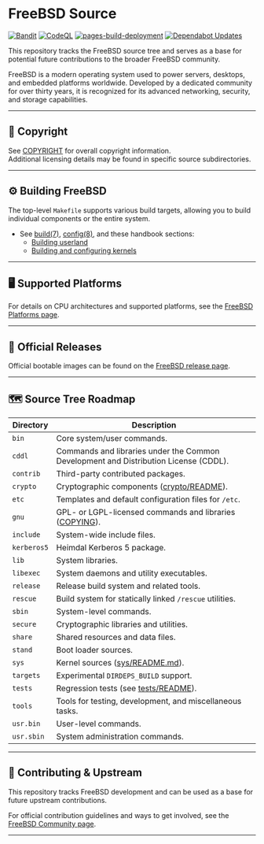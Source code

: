 FreeBSD Source
==============
[![Bandit](https://github.com/rcghpge/freebsd/actions/workflows/bandit.yml/badge.svg)](https://github.com/rcghpge/freebsd/actions/workflows/bandit.yml)
[![CodeQL](https://github.com/rcghpge/freebsd/actions/workflows/github-code-scanning/codeql/badge.svg)](https://github.com/rcghpge/freebsd/actions/workflows/github-code-scanning/codeql)
[![pages-build-deployment](https://github.com/rcghpge/freebsd/actions/workflows/pages/pages-build-deployment/badge.svg)](https://github.com/rcghpge/freebsd/actions/workflows/pages/pages-build-deployment)
[![Dependabot Updates](https://github.com/rcghpge/freebsd/actions/workflows/dependabot/dependabot-updates/badge.svg)](https://github.com/rcghpge/freebsd/actions/workflows/dependabot/dependabot-updates)

This repository tracks the FreeBSD source tree and serves as a base for potential future contributions to the broader FreeBSD community.

FreeBSD is a modern operating system used to power servers, desktops, and embedded platforms worldwide. Developed by a dedicated community for over thirty years, it is recognized for its advanced networking, security, and storage capabilities.

---

## 📄 Copyright

See [COPYRIGHT](COPYRIGHT) for overall copyright information.  
Additional licensing details may be found in specific source subdirectories.

---

## ⚙️ Building FreeBSD

The top-level `Makefile` supports various build targets, allowing you to build individual components or the entire system.

- See [build(7)](https://man.freebsd.org/build/7), [config(8)](https://man.freebsd.org/config/8), and these handbook sections:
  - [Building userland](https://docs.freebsd.org/en/books/handbook/cutting-edge/#makeworld)
  - [Building and configuring kernels](https://docs.freebsd.org/en/books/handbook/kernelconfig/)

---

## 🖥️ Supported Platforms

For details on CPU architectures and supported platforms, see the [FreeBSD Platforms page](https://www.freebsd.org/platforms/).

---

## 💽 Official Releases

Official bootable images can be found on the [FreeBSD release page](https://download.freebsd.org/ftp/releases/ISO-IMAGES/).

---

## 🗺️ Source Tree Roadmap

| Directory  | Description                                                                           |
|-------------|---------------------------------------------------------------------------------------|
| `bin`       | Core system/user commands.                                                           |
| `cddl`      | Commands and libraries under the Common Development and Distribution License (CDDL). |
| `contrib`   | Third-party contributed packages.                                                    |
| `crypto`    | Cryptographic components ([crypto/README](crypto/README)).                           |
| `etc`       | Templates and default configuration files for `/etc`.                                |
| `gnu`       | GPL- or LGPL-licensed commands and libraries ([COPYING](gnu/COPYING)).              |
| `include`   | System-wide include files.                                                           |
| `kerberos5` | Heimdal Kerberos 5 package.                                                          |
| `lib`       | System libraries.                                                                    |
| `libexec`   | System daemons and utility executables.                                              |
| `release`   | Release build system and related tools.                                              |
| `rescue`    | Build system for statically linked `/rescue` utilities.                              |
| `sbin`      | System-level commands.                                                               |
| `secure`    | Cryptographic libraries and utilities.                                               |
| `share`     | Shared resources and data files.                                                     |
| `stand`     | Boot loader sources.                                                                 |
| `sys`       | Kernel sources ([sys/README.md](sys/README.md)).                                     |
| `targets`   | Experimental `DIRDEPS_BUILD` support.                                               |
| `tests`     | Regression tests (see [tests/README](tests/README)).                                |
| `tools`     | Tools for testing, development, and miscellaneous tasks.                             |
| `usr.bin`   | User-level commands.                                                                 |
| `usr.sbin`  | System administration commands.                                                      |

---

## 🔄 Contributing & Upstream

This repository tracks FreeBSD development and can be used as a base for future upstream contributions.

For official contribution guidelines and ways to get involved, see the [FreeBSD Community page](https://www.freebsd.org/community/).

---
